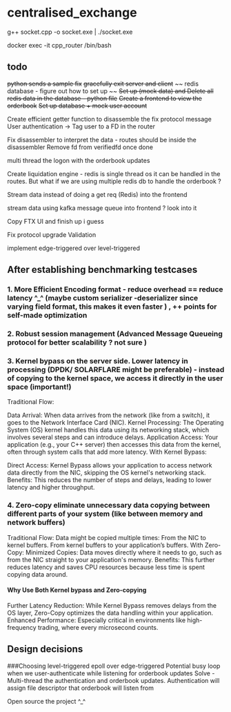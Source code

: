 # centralised_exchange
g++ socket.cpp -o socket.exe | ./socket.exe

docker exec -it cpp_router /bin/bash

## todo
~~python sends a sample fix~~
~~gracefully exit server and client~~
~~ redis database - figure out how to set up ~~
~~Set up (mock data) and Delete all redis data in the database - python file~~
~~Create a frontend to view the orderbook~~
~~Set up database + mock user account~~



Create efficient getter function to disassemble the fix protocol message
User authentication ->  Tag user to a FD in the router

Fix disassembler to interpret the data - routes should be inside the disassembler
Remove fd from verifiedfd once done


multi thread the logon with the orderbook updates

Create liquidation engine - redis is single thread os it can be handled in the routes. But what if we are using multiple redis db to handle the orderbook ?

Stream data instead of doing a get req (Redis) into the frontend

stream data using kafka message queue into frontend ? look into it

Copy FTX UI and finish up i guess

Fix protocol upgrade Validation

implement edge-triggered over level-triggered


## After establishing benchmarking testcases

### 1. More Efficient Encoding format - reduce overhead == reduce latency ^_^ (maybe custom serializer -deserializer since varying field format, this makes it even faster ) , ++ points for self-made optimization

### 2. Robust session management (Advanced Message Queueing protocol for better scalability ? not sure )

### 3. Kernel bypass on the server side. Lower latency in processing (DPDK/ SOLARFLARE might be preferable) - instead of copying to the kernel space, we access it directly in the user space (important!)
Traditional Flow:

Data Arrival: When data arrives from the network (like from a switch), it goes to the Network Interface Card (NIC).
Kernel Processing: The Operating System (OS) kernel handles this data using its networking stack, which involves several steps and can introduce delays.
Application Access: Your application (e.g., your C++ server) then accesses this data from the kernel, often through system calls that add more latency.
With Kernel Bypass:

Direct Access: Kernel Bypass allows your application to access network data directly from the NIC, skipping the OS kernel's networking stack.
Benefits: This reduces the number of steps and delays, leading to lower latency and higher throughput.

### 4. Zero-copy eliminate unnecessary data copying between different parts of your system (like between memory and network buffers)
Traditional Flow: Data might be copied multiple times:
From the NIC to kernel buffers.
From kernel buffers to your application’s buffers.
With Zero-Copy:
Minimized Copies: Data moves directly where it needs to go, such as from the NIC straight to your application's memory.
Benefits: This further reduces latency and saves CPU resources because less time is spent copying data around.

#### Why Use Both Kernel bypass and Zero-copying
Further Latency Reduction: While Kernel Bypass removes delays from the OS layer, Zero-Copy optimizes the data handling within your application.
Enhanced Performance: Especially critical in environments like high-frequency trading, where every microsecond counts.

## Design decisions

###Choosing level-triggered epoll over edge-triggered 
Potential busy loop when we user-authenticate while listening for orderbook updates
Solve - Multi-thread the authentication and orderbook updates. Authentication will assign file descriptor that orderbook will listen from

Open source the project ^_^